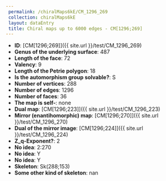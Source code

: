 ```yaml
--- 
 permalink: /chiralMaps6kE/CM_1296_269 
 collection: chiralMaps6kE
 layout: dataEntry
 title: Chiral maps up to 6000 edges - CM[1296;269]
---
```


- **ID**: [CM[1296;269]]({{ site.url }}/test/CM_1296_269)
- **Genus of the underlying surface**: 487
- **Length of the face**: 72
- **Valency**: 9
- **Length of the Petrie polygon**: 18
- **Is the automorphism group solvable?**: S
- **Number of vertices**: 288
- **Number of edges**: 1296
- **Number of faces**: 36
- **The map is self-**: none
- **Dual map**: [CM[1296;223]]({{ site.url }}/test/CM_1296_223)
- **Mirror (enantihomorphic) map**: [CM[1296;270]]({{ site.url }}/test/CM_1296_270)
- **Dual of the mirror image**: [CM[1296;224]]({{ site.url }}/test/CM_1296_224)
- **Z_q-Exponent?**: 2
- **No idea**:  2:270
- **No idea**: Y
- **No idea**: Y
- **Skeleton**: Sk(288;153)
- **Some other kind of skeleton**: nan
